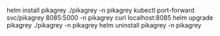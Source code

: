 helm install pikagrey ./pikagrey -n pikagrey
kubectl port-forward svc/pikagrey 8085:5000 -n pikagrey
curl localhost:8085
helm upgrade pikagrey ./pikagrey -n pikagrey
helm uninstall pikagrey -n pikagrey